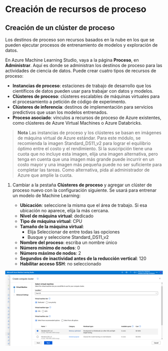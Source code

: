 # Creación de recursos de proceso

## Creación de un clúster de proceso

Los destinos de proceso son recursos basados en la nube en los que se pueden ejecutar procesos de entrenamiento de modelos y exploración de datos.

En Azure Machine Learning Studio, vaya a la página **Proceso**, en **Administrar**. Aquí es donde se administran los destinos de proceso para las actividades de ciencia de datos. Puede crear cuatro tipos de recursos de proceso:

+ **Instancias de proceso**: estaciones de trabajo de desarrollo que los científicos de datos pueden usar para trabajar con datos y modelos.
+ **Clústeres de proceso**: clústeres escalables de máquinas virtuales para el procesamiento a petición de código de experimento.
+ **Clústeres de inferencia**: destinos de implementación para servicios predictivos que usan los modelos entrenados.
+ **Proceso asociado**: vínculos a recursos de proceso de Azure existentes, como clústeres de Azure Virtual Machines o Azure Databricks.

> **Nota**
Las instancias de proceso y los clústeres se basan en imágenes de máquina virtual de Azure estándar. Para este módulo, se recomienda la imagen Standard_DS11_v2 para lograr el equilibrio óptimo entre el costo y el rendimiento. Si la suscripción tiene una cuota que no incluye esta imagen, elija una imagen alternativa, pero tenga en cuenta que una imagen más grande puede incurrir en un costo mayor y una imagen más pequeña puede no ser suficiente para completar las tareas. Como alternativa, pida al administrador de Azure que amplíe la cuota.

1. Cambiar a la pestaña **Clústeres de proceso** y agregar un clúster de proceso nuevo con la configuración siguiente. Se usará para entrenar un modelo de Machine Learning:

    + **Ubicación**: seleccione la misma que el área de trabajo. Si esa ubicación no aparece, elija la más cercana.
    + **Nivel de máquina virtual**: dedicado
    + **Tipo de máquina virtual**: CPU
    + **Tamaño de la máquina virtual**:
        + Elija Seleccionar de entre todas las opciones
        + Busque y seleccione Standard_DS11_v2
    + **Nombre del proceso**: escriba un nombre único
    + **Número mínimo de nodos**: 0
    + **Número máximo de nodos**: 2
    + **Segundos de inactividad antes de la reducción vertical**: 120
    + **Habilitar acceso SSH**: no seleccionado

![Create compute cluster](../images/crear_cluster_proceso.png)